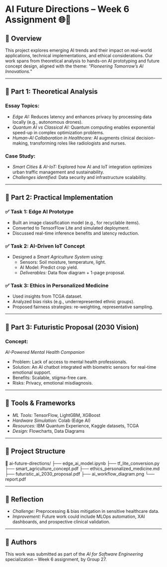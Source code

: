 
# AI Future Directions – Week 6 Assignment 🌐🚀

## 📌 Overview

This project explores emerging AI trends and their impact on real-world applications, technical implementations, and ethical considerations. Our work spans from theoretical analysis to hands-on AI prototyping and future concept design, aligned with the theme: *"Pioneering Tomorrow’s AI Innovations."*

---

## 🧠 Part 1: Theoretical Analysis

### Essay Topics:
- *Edge AI:* Reduces latency and enhances privacy by processing data locally (e.g., autonomous drones).
- *Quantum AI vs Classical AI:* Quantum computing enables exponential speed-up in complex optimization problems.
- *Human-AI Collaboration in Healthcare:* AI augments clinical decision-making, transforming roles like radiologists and nurses.

### Case Study:
- *Smart Cities & AI-IoT:* Explored how AI and IoT integration optimizes urban traffic management and sustainability.
- *Challenges identified:* Data security and infrastructure scalability.

---

## 🤖 Part 2: Practical Implementation

### ✅ Task 1: Edge AI Prototype
- Built an image classification model (e.g., for recyclable items).
- Converted to TensorFlow Lite and simulated deployment.
- Discussed real-time inference benefits and latency reduction.

### ✅ Task 2: AI-Driven IoT Concept
- Designed a *Smart Agriculture System* using:
  - Sensors: Soil moisture, temperature, light.
  - AI Model: Predict crop yield.
  - *Deliverables:* Data flow diagram + 1-page proposal.

### ✅ Task 3: Ethics in Personalized Medicine
- Used insights from TCGA dataset.
- Analyzed bias risks (e.g., underrepresented ethnic groups).
- Proposed fairness strategies: re-weighting, representative sampling.

---

## 🚀 Part 3: Futuristic Proposal (2030 Vision)

### Concept:
*AI-Powered Mental Health Companion*
- Problem: Lack of access to mental health professionals.
- Solution: An AI chatbot integrated with biometric sensors for real-time emotional support.
- Benefits: Scalable, stigma-free care.
- Risks: Privacy, emotional misdiagnosis.

---

## 🎯 Tools & Frameworks

- *ML Tools:* TensorFlow, LightGBM, XGBoost
- *Hardware Simulation:* Colab (Edge AI)
- *Resources:* IBM Quantum Experience, Kaggle datasets, TCGA
- *Design:* Flowcharts, Data Diagrams

---

## 📁 Project Structure

📁 ai-future-directions/
├── edge_ai_model.ipynb
├── tf_lite_conversion.py
├── smart_agriculture_concept.pdf
├── ethics_personalized_medicine.md
├── futuristic_ai_2030_proposal.pdf
├── ai_workflow_diagram.png
└── report.pdf

---

## 🧪 Reflection

- *Challenge:* Preprocessing & bias mitigation in sensitive healthcare data.
- *Improvement:* Future work could include MLOps automation, XAI dashboards, and prospective clinical validation.

---

## 👥 Authors

This work was submitted as part of the *AI for Software Engineering* specialization – Week 6 assignment, by Group 27.
